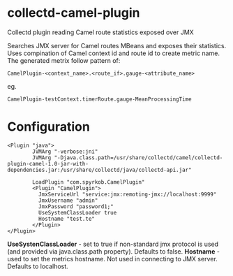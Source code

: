 # collectd-camel-plugin
Collectd plugin reading Camel route statistics exposed over JMX

Searches JMX server for Camel routes MBeans and exposes their statistics. Uses compination of Camel context id and route id to create metric name.
The generated metrix follow pattern of:
```
CamelPlugin-<context_name>.<route_if>.gauge-<attribute_name>
```
eg.
```
CamelPlugin-testContext.timerRoute.gauge-MeanProcessingTime
```

Configuration
=============

```
<Plugin "java">
        JVMArg "-verbose:jni"
        JVMArg "-Djava.class.path=/usr/share/collectd/camel/collectd-plugin-camel-1.0-jar-with-dependencies.jar:/usr/share/collectd/java/collectd-api.jar"

        LoadPlugin "com.spyrkob.CamelPlugin"
        <Plugin "CamelPlugin">
          JmxServiceUrl "service:jmx:remoting-jmx://localhost:9999"
          JmxUsername "admin"
          JmxPassword "password1;"
          UseSystemClassLoader true
          Hostname "test.te"
        </Plugin>
</Plugin>
```

**UseSystenClassLoader** - set to true if non-standard jmx protocol is used (and provided via java.class.path property). Defaults to false.
**Hostname**             - used to set the metrics hostname. Not used in connecting to JMX server. Defaults to localhost.
